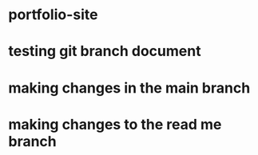 # portfolio-site

# testing git branch document

# making changes in the main branch

# making changes to the read me branch